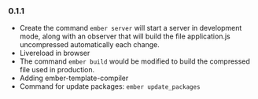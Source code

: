 ### 0.1.1

- Create the command `ember server` will start a server in development mode, along with an observer that will build the file application.js uncompressed automatically each change.
- Livereload in browser
- The command `ember build` would be modified to build the compressed file used in production.
- Adding ember-template-compiler
- Command for update packages: `ember update_packages`
